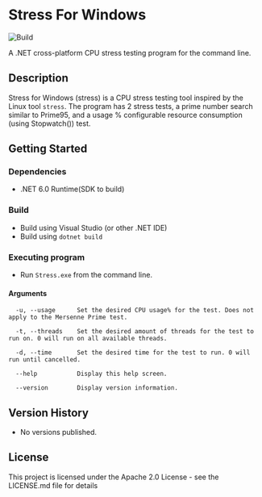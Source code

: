 # Stress For Windows
![Build](https://github.com/lewisdoesstuff/Stress-for-Windows/actions/workflows/dotnet.yml/badge.svg)  

A .NET cross-platform CPU stress testing program for the command line.

## Description

Stress for Windows (stress) is a CPU stress testing tool inspired by the Linux tool `stress`. 
The program has 2 stress tests, a prime number search similar to Prime95, and a usage % configurable resource consumption (using Stopwatch()) test.


## Getting Started

### Dependencies

* .NET 6.0 Runtime(SDK to build)

### Build

* Build using Visual Studio (or other .NET IDE)
* Build using `dotnet build` 

### Executing program

* Run `Stress.exe` from the command line.

#### Arguments

```
  -u, --usage      Set the desired CPU usage% for the test. Does not apply to the Mersenne Prime test.

  -t, --threads    Set the desired amount of threads for the test to run on. 0 will run on all available threads.

  -d, --time       Set the desired time for the test to run. 0 will run until cancelled.

  --help           Display this help screen.

  --version        Display version information.
```


## Version History

* No versions published.

## License

This project is licensed under the Apache 2.0 License - see the LICENSE.md file for details

